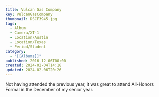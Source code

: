 ```yaml
---
title: Vulcan Gas Company
key: VulcanGasCompany
thumbnail: DSCF3945.jpg
tags:
  - Album
  - Camera/XT-1
  - Location/Austin
  - Location/Texas
  - Period/Student
category:
  - "[[Albums]]"
published: 2016-12-06T00:00
created: 2024-02-04T14:18
updated: 2024-02-06T20:26
---
```

Not having attended the previous year, it was great to attend All-Honors Formal in the December of my senior year.
